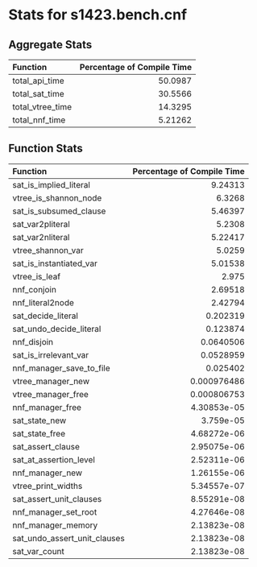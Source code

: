 # Stats for s1423.bench.cnf

## Aggregate Stats
| Function         |   Percentage of Compile Time |
|:-----------------|-----------------------------:|
| total_api_time   |                     50.0987  |
| total_sat_time   |                     30.5566  |
| total_vtree_time |                     14.3295  |
| total_nnf_time   |                      5.21262 |

## Function Stats
| Function                     |   Percentage of Compile Time |
|:-----------------------------|-----------------------------:|
| sat_is_implied_literal       |                  9.24313     |
| vtree_is_shannon_node        |                  6.3268      |
| sat_is_subsumed_clause       |                  5.46397     |
| sat_var2pliteral             |                  5.2308      |
| sat_var2nliteral             |                  5.22417     |
| vtree_shannon_var            |                  5.0259      |
| sat_is_instantiated_var      |                  5.01538     |
| vtree_is_leaf                |                  2.975       |
| nnf_conjoin                  |                  2.69518     |
| nnf_literal2node             |                  2.42794     |
| sat_decide_literal           |                  0.202319    |
| sat_undo_decide_literal      |                  0.123874    |
| nnf_disjoin                  |                  0.0640506   |
| sat_is_irrelevant_var        |                  0.0528959   |
| nnf_manager_save_to_file     |                  0.025402    |
| vtree_manager_new            |                  0.000976486 |
| vtree_manager_free           |                  0.000806753 |
| nnf_manager_free             |                  4.30853e-05 |
| sat_state_new                |                  3.759e-05   |
| sat_state_free               |                  4.68272e-06 |
| sat_assert_clause            |                  2.95075e-06 |
| sat_at_assertion_level       |                  2.52311e-06 |
| nnf_manager_new              |                  1.26155e-06 |
| vtree_print_widths           |                  5.34557e-07 |
| sat_assert_unit_clauses      |                  8.55291e-08 |
| nnf_manager_set_root         |                  4.27646e-08 |
| nnf_manager_memory           |                  2.13823e-08 |
| sat_undo_assert_unit_clauses |                  2.13823e-08 |
| sat_var_count                |                  2.13823e-08 |